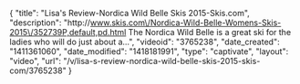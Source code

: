 {
    "title": "Lisa's Review-Nordica Wild Belle Skis 2015-Skis.com",
    "description": "http:\/\/www.skis.com\/Nordica-Wild-Belle-Womens-Skis-2015\/352739P,default,pd.html The Nordica Wild Belle is a great ski for the ladies who will do just about a...",
    "videoid": "3765238",
    "date_created": "1411361060",
    "date_modified": "1418181991",
    "type": "captivate",
    "layout": "video",
    "url": "\/v\/lisa-s-review-nordica-wild-belle-skis-2015-skis-com\/3765238"
}